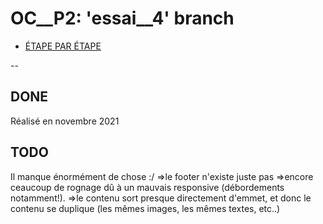 # OC__P2: 'essai__4' branch

- [ÉTAPE PAR ÉTAPE](https://s3.eu-west-1.amazonaws.com/course.oc-static.com/projects/Front-End+V2/P2+HTML+%26+CSS/DW+P2+V2+Etapes+cles.pdf)

--

## DONE
Réalisé en novembre 2021
## TODO
Il manque énormément de chose :/
=>le footer n'existe juste pas
=>encore ceaucoup de rognage dû à un mauvais responsive (débordements notamment!).
=>le contenu sort presque directement d'emmet, et donc le contenu se duplique (les mêmes images, les mêmes textes, etc..)